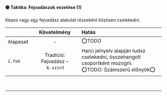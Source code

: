 #### 🟣 Taktika: Fejvadászok vezetése (1)

Képes vagy egy fejvadász alakulat részeként közösen cselekedni.

|          |                   Követelmény                   | Hatás                                                                                                     |
| :------- | :---------------------------------------------: | :-------------------------------------------------------------------------------------------------------- |
| Alapeset |                        -                        | ⭕TODO                                                                                                     |
| `1.fok`  | Tradíció: Fejvadász&nbsp;–&nbsp;`6.szint`<br /> | Harci jelnyelv alapján tudsz cselekedni, összehangolt csoportként mozogni.<br />⭕TODO: Számszerű előnyök⭕ |

<br />

---
